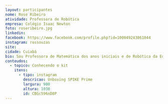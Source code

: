 ```yaml
---
layout: participantes
nome: Rose Ribeiro
atividade: Professora de Robótica
empresa: Colégio Isaac Newton
foto: roseribeiro.jpg
linkedin: 
facebook: https://www.facebook.com/profile.php?id=100049243861044
instagram: rossouzas
site: 
cidade: Cuiabá 
bio: Sou Professora de Matemática dos anos iniciais e de Robótica da Educação Infantil até o 5 °ano. Trabalho no Colégio Isaac Newton , que me deu  a oportunidade de conhecer e trabalhar com a Robótica. Hoje sou apaixonada pelo que faço, cada programação dos alunos é  uma alegria que enche meu coração de orgulho.
conteudos:
  - topico: Conhecendo o kit
    itens: 
      - tipo: instagram
        descricao: Unboxing SPIKE Prime
        largura: 900
        altura: 1038
        id: CBGc596nD8P
---
```

